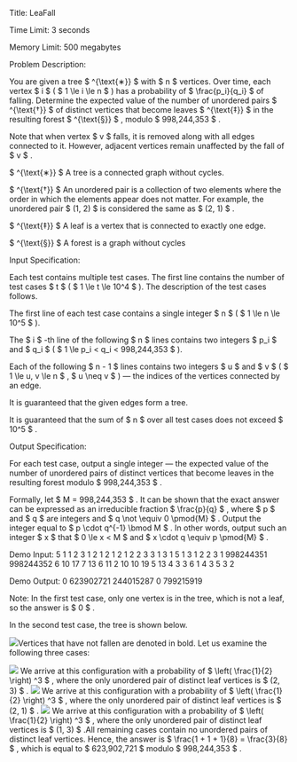 Title:  LeaFall

Time Limit: 3 seconds

Memory Limit: 500 megabytes

Problem Description:

You are given a tree $ ^{\text{∗}} $ with $ n $ vertices. Over time, each vertex $ i $ ( $ 1 \le i \le n $ ) has a probability of $ \frac{p_i}{q_i} $ of falling. Determine the expected value of the number of unordered pairs $ ^{\text{†}} $ of distinct vertices that become leaves $ ^{\text{‡}} $ in the resulting forest $ ^{\text{§}} $ , modulo $ 998\,244\,353 $ .

Note that when vertex $ v $ falls, it is removed along with all edges connected to it. However, adjacent vertices remain unaffected by the fall of $ v $ .

 $ ^{\text{∗}} $ A tree is a connected graph without cycles.

 $ ^{\text{†}} $ An unordered pair is a collection of two elements where the order in which the elements appear does not matter. For example, the unordered pair $ (1, 2) $ is considered the same as $ (2, 1) $ .

 $ ^{\text{‡}} $ A leaf is a vertex that is connected to exactly one edge.

 $ ^{\text{§}} $ A forest is a graph without cycles

Input Specification:

Each test contains multiple test cases. The first line contains the number of test cases $ t $ ( $ 1 \le t \le 10^4 $ ). The description of the test cases follows.

The first line of each test case contains a single integer $ n $ ( $ 1 \le n \le 10^5 $ ).

The $ i $ -th line of the following $ n $ lines contains two integers $ p_i $ and $ q_i $ ( $ 1 \le p_i < q_i < 998\,244\,353 $ ).

Each of the following $ n - 1 $ lines contains two integers $ u $ and $ v $ ( $ 1 \le u, v \le n $ , $ u \neq v $ ) — the indices of the vertices connected by an edge.

It is guaranteed that the given edges form a tree.

It is guaranteed that the sum of $ n $ over all test cases does not exceed $ 10^5 $ .

Output Specification:

For each test case, output a single integer — the expected value of the number of unordered pairs of distinct vertices that become leaves in the resulting forest modulo $ 998\,244\,353 $ .

Formally, let $ M = 998\,244\,353 $ . It can be shown that the exact answer can be expressed as an irreducible fraction $ \frac{p}{q} $ , where $ p $ and $ q $ are integers and $ q \not \equiv 0 \pmod{M} $ . Output the integer equal to $ p \cdot q^{-1} \bmod M $ . In other words, output such an integer $ x $ that $ 0 \le x < M $ and $ x \cdot q \equiv p \pmod{M} $ .

Demo Input:
5
1
1 2
3
1 2
1 2
1 2
1 2
2 3
3
1 3
1 5
1 3
1 2
2 3
1
998244351 998244352
6
10 17
7 13
6 11
2 10
10 19
5 13
4 3
3 6
1 4
3 5
3 2

Demo Output:
0
623902721
244015287
0
799215919

Note:
In the first test case, only one vertex is in the tree, which is not a leaf, so the answer is $ 0 $ .

In the second test case, the tree is shown below.

 ![](https://cdn.luogu.com.cn/upload/vjudge_pic/CF2071E/e210655965d56feaaf229740e97605900e199981.png)Vertices that have not fallen are denoted in bold. Let us examine the following three cases:

 ![](https://cdn.luogu.com.cn/upload/vjudge_pic/CF2071E/bce055b5035c73bf3a2b7bdce10fef13e9d765af.png) We arrive at this configuration with a probability of $ \left( \frac{1}{2} \right) ^3 $ , where the only unordered pair of distinct leaf vertices is $ (2, 3) $ . ![](https://cdn.luogu.com.cn/upload/vjudge_pic/CF2071E/0c808c247da11487994ddc208f626c2d026e7d6b.png) We arrive at this configuration with a probability of $ \left( \frac{1}{2} \right) ^3 $ , where the only unordered pair of distinct leaf vertices is $ (2, 1) $ . ![](https://cdn.luogu.com.cn/upload/vjudge_pic/CF2071E/d81763e6a6b35fb9616ff49e1a2e49523b004d8a.png) We arrive at this configuration with a probability of $ \left( \frac{1}{2} \right) ^3 $ , where the only unordered pair of distinct leaf vertices is $ (1, 3) $ .All remaining cases contain no unordered pairs of distinct leaf vertices. Hence, the answer is $ \frac{1 + 1 + 1}{8} = \frac{3}{8} $ , which is equal to $ 623\,902\,721 $ modulo $ 998\,244\,353 $ .